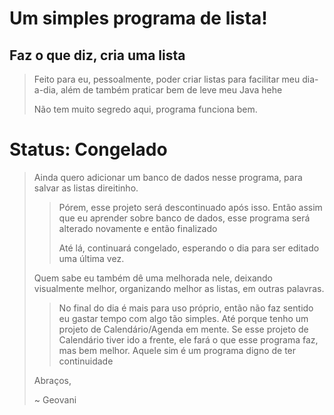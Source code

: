 # Um simples programa de lista!

## Faz o que diz, cria uma lista

> Feito para eu, pessoalmente, poder criar listas para facilitar meu dia-a-dia, além de também praticar bem de leve meu Java hehe
>
> Não tem muito segredo aqui, programa funciona bem.

# Status: Congelado

> Ainda quero adicionar um banco de dados nesse programa, para salvar as listas direitinho. 
>> Pórem, esse projeto será descontinuado após isso. Então assim que eu aprender sobre banco de dados, esse programa será alterado novamente e então finalizado
>>
>> Até lá, continuará congelado, esperando o dia para ser editado uma última vez.
>
> Quem sabe eu também dê uma melhorada nele, deixando visualmente melhor, organizando melhor as listas, em outras palavras.
>> No final do dia é mais para uso próprio, então não faz sentido eu gastar tempo com algo tão simples. Até porque tenho um projeto de Calendário/Agenda em mente. Se esse projeto de Calendário tiver ido a frente, ele fará o que esse programa faz, mas bem melhor. Aquele sim é um programa digno de ter continuidade
>
> Abraços,
>
> ~ Geovani